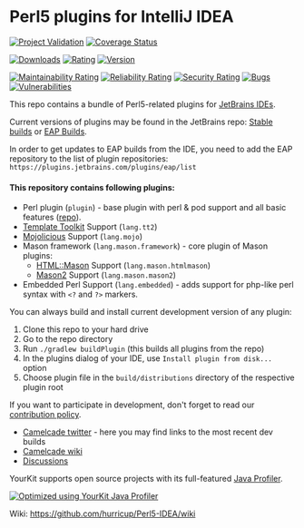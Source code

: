 # Perl5 plugins for IntelliJ IDEA

[![Project Validation](https://github.com/Camelcade/Perl5-IDEA/actions/workflows/push_and_pr.yml/badge.svg)](https://github.com/Camelcade/Perl5-IDEA/actions/workflows/push_and_pr.yml)
[![Coverage Status](https://coveralls.io/repos/github/Camelcade/Perl5-IDEA/badge.svg?branch=master&dummy)](https://coveralls.io/github/Camelcade/Perl5-IDEA?branch=master)

[![Downloads](https://img.shields.io/jetbrains/plugin/d/7796)](https://plugins.jetbrains.com/plugin/7796-perl)
[![Rating](https://img.shields.io/jetbrains/plugin/r/rating/7796)](https://plugins.jetbrains.com/plugin/7796-perl/reviews)
[![Version](https://img.shields.io/jetbrains/plugin/v/7796)](https://plugins.jetbrains.com/plugin/7796-perl/versions)

[![Maintainability Rating](https://sonarcloud.io/api/project_badges/measure?project=Camelcade_Perl5-IDEA&metric=sqale_rating)](https://sonarcloud.io/summary/new_code?id=Camelcade_Perl5-IDEA)
[![Reliability Rating](https://sonarcloud.io/api/project_badges/measure?project=Camelcade_Perl5-IDEA&metric=reliability_rating)](https://sonarcloud.io/summary/new_code?id=Camelcade_Perl5-IDEA)
[![Security Rating](https://sonarcloud.io/api/project_badges/measure?project=Camelcade_Perl5-IDEA&metric=security_rating)](https://sonarcloud.io/summary/new_code?id=Camelcade_Perl5-IDEA)
[![Bugs](https://sonarcloud.io/api/project_badges/measure?project=Camelcade_Perl5-IDEA&metric=bugs)](https://sonarcloud.io/summary/new_code?id=Camelcade_Perl5-IDEA)
[![Vulnerabilities](https://sonarcloud.io/api/project_badges/measure?project=Camelcade_Perl5-IDEA&metric=vulnerabilities)](https://sonarcloud.io/summary/new_code?id=Camelcade_Perl5-IDEA)

This repo contains a bundle of Perl5-related plugins for [JetBrains IDEs](https://www.jetbrains.com/).

Current versions of plugins may be found in the JetBrains
repo: [Stable builds](https://plugins.jetbrains.com/plugin/7796-perl/versions/stable)
or [EAP Builds](https://plugins.jetbrains.com/plugin/7796-perl/versions/eap).

In order to get updates to EAP builds from the IDE, you need to add the EAP repository to the list of plugin
repositories: `https://plugins.jetbrains.com/plugins/eap/list`

#### This repository contains following plugins:

- Perl plugin (`plugin`) - base plugin with perl & pod support and all basic
  features ([repo](https://plugins.jetbrains.com/plugin/7796-perl)).
- [Template Toolkit](http://www.template-toolkit.org/) Support (`lang.tt2`)
- [Mojolicious](https://mojolicious.org/) Support (`lang.mojo`)
- Mason framework (`lang.mason.framework`) - core plugin of Mason plugins:
  - [HTML::Mason](https://metacpan.org/pod/HTML::Mason) Support (`lang.mason.htmlmason`)
  - [Mason2](https://metacpan.org/pod/Mason) Support (`lang.mason.mason2`)
- Embedded Perl Support (`lang.embedded`) - adds support for php-like perl syntax with `<?` and `?>` markers.

You can always build and install current development version of any plugin:

1. Clone this repo to your hard drive
2. Go to the repo directory
3. Run `./gradlew buildPlugin` (this builds all plugins from the repo)
4. In the plugins dialog of your IDE, use `Install plugin from disk...` option
5. Choose plugin file in the `build/distributions` directory of the respective plugin root  

If you want to participate in development, don't forget to read our [contribution policy](https://github.com/hurricup/Perl5-IDEA/wiki/Contribution-policy).

* [Camelcade twitter](https://twitter.com/CamelcadeIDE) - here you may find links to the most recent dev builds
* [Camelcade wiki](https://github.com/hurricup/Perl5-IDEA/wiki)
* [Discussions](https://github.com/Camelcade/Perl5-IDEA/discussions)

YourKit supports open source projects with its full-featured <a href="https://www.yourkit.com/java/profiler/index.jsp">Java Profiler</a>.

[![Optimized using YourKit Java Profiler](https://www.yourkit.com/images/yklogo.png)](https://www.yourkit.com/java/profiler/index.jsp)

Wiki: https://github.com/hurricup/Perl5-IDEA/wiki
